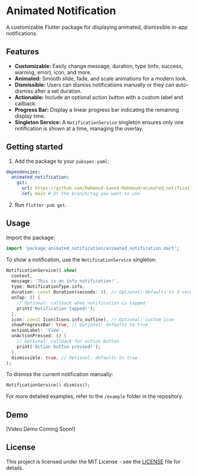 # Animated Notification

A customizable Flutter package for displaying animated, dismissible in-app notifications.

## Features

- **Customizable:** Easily change message, duration, type (info, success, warning, error), icon, and more.
- **Animated:** Smooth slide, fade, and scale animations for a modern look.
- **Dismissible:** Users can dismiss notifications manually or they can auto-dismiss after a set duration.
- **Actionable:** Include an optional action button with a custom label and callback.
- **Progress Bar:** Display a linear progress bar indicating the remaining display time.
- **Singleton Service:** A `NotificationService` singleton ensures only one notification is shown at a time, managing the overlay.

## Getting started

1. Add the package to your `pubspec.yaml`:

```yaml
dependencies:
  animated_notification:
    git:
      url: https://github.com/Mahmoud-Saeed-Mahmoud/animated_notification.git
      ref: main # Or the branch/tag you want to use
```

2. Run `flutter pub get`.

## Usage

Import the package:

```dart
import 'package:animated_notification/animated_notification.dart';
```

To show a notification, use the `NotificationService` singleton:

```dart
NotificationService().show(
  context,
  message: 'This is an info notification!',
  type: NotificationType.info,
  duration: const Duration(seconds: 3), // Optional: defaults to 3 seconds
  onTap: () {
    // Optional: callback when notification is tapped
    print('Notification tapped!');
  },
  icon: const Icon(Icons.info_outline), // Optional: custom icon
  showProgressBar: true, // Optional: defaults to true
  actionLabel: 'View',
  onActionPressed: () {
    // Optional: callback for action button
    print('Action button pressed!');
  },
  dismissible: true, // Optional: defaults to true
);
```

To dismiss the current notification manually:

```dart
NotificationService().dismiss();
```

For more detailed examples, refer to the `/example` folder in the repository.

## Demo

[Video Demo Coming Soon!]

## License

This project is licensed under the MIT License - see the [LICENSE](LICENSE) file for details.
